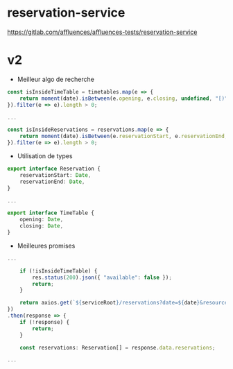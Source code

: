 # reservation-service

https://gitlab.com/affluences/affluences-tests/reservation-service

# v2

- Meilleur algo de recherche

```typescript
const isInsideTimeTable = timetables.map(e => {
    return moment(date).isBetween(e.opening, e.closing, undefined, "[)");
}).filter(e => e).length > 0;

...

const isInsideReservations = reservations.map(e => {
    return moment(date).isBetween(e.reservationStart, e.reservationEnd, undefined, "[)");
}).filter(e => e).length > 0;
```

- Utilisation de types

```typescript
export interface Reservation {
    reservationStart: Date,
    reservationEnd: Date,
}

...

export interface TimeTable {
    opening: Date,
    closing: Date,
}
```

- Meilleures promises

```typescript
...

    if (!isInsideTimeTable) {
        res.status(200).json({ "available": false });
        return;
    }

    return axios.get(`${serviceRoot}/reservations?date=${date}&resourceId=${resourceId}`);
})
.then(response => {
    if (!response) {
        return;
    } 

    const reservations: Reservation[] = response.data.reservations;

...
```
